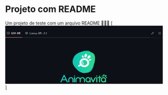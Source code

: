 # Projeto com README
Um projeto de teste com um arquivo README 🚀🚀🚀
[<img src="tela.gif" alt="gif da tela incial do projeto com README">]